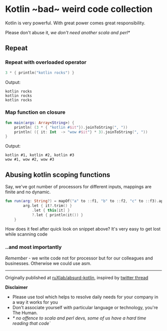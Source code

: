 
# Kotlin ~bad~ weird code collection


Kotlin is very powerful. With great power comes great responsibility.

Please don't abuse it, _we don't need another scala and perl*_


## Repeat

### Repeat with overloaded operator

```kotlin
3 * { println("kotlin rocks") }
```

Output:

```
kotlin rocks
kotlin rocks
kotlin rocks
```

### Map function on closure

```kotlin
fun main(args: Array<String>) {
    println( (3 * { "kotlin #$it"}).joinToString(", "))
    println( ({ it: Int  -> "wow #$it"} * 3).joinToString(", "))
}
```

Output:

```
kotlin #1, kotlin #2, kotlin #3
wow #1, wow #2, wow #3
```


## Abusing kotlin scoping functions

Say, we've got number of processors for different inputs, mappings are finite and no dynamic. 

```kotlin
fun run(arg: String?) = mapOf("a" to ::f1, "b" to ::f2, "c" to ::f3).apply {
        arg.let { it?.trim() }
            .let { this[it] }
            ?.let { println(it()) }
    }
```

How does it feel after quick look on snippet above? It's very easy to get lost while scanning code


### ..and most importantly

*Remember* - we write code not for processor but for our colleagues and businesses.
Otherwise we could use asm.

-------------------

Originally published at [ruXlab/absurd-kotlin](https://github.com/ruXlab/absurd-kotlin), inspired by [twitter thread](https://twitter.com/kotlin/status/1065264275030228993)


**Disclaimer**

* Please use tool which helps to resolve daily needs for your company in a way it works for you
* Don't associate yourself with particular language or technology, you're The Human.
* _* no offence to scala and perl devs, some of us have a hard time reading that code`_